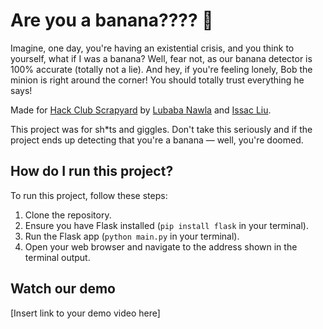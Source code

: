 # Are you a banana???? 🍌

Imagine, one day, you're having an existential crisis, and you think to yourself, what if I was a banana? Well, fear not, as our banana detector is 100% accurate (totally not a lie). And hey, if you're feeling lonely, Bob the minion is right around the corner! You should totally trust everything he says!

Made for [Hack Club Scrapyard](https://scrapyard.hackclub.com/) by [Lubaba Nawla](https://github.com/lubabanawla) and [Issac Liu](https://github.com/Marcus5408).

This project was for sh*ts and giggles. Don't take this seriously and if the project ends up detecting that you're a banana — well, you're doomed.

## How do I run this project?

To run this project, follow these steps:
1. Clone the repository.
2. Ensure you have Flask installed (`pip install flask` in your terminal).
3. Run the Flask app (`python main.py` in your terminal).
4. Open your web browser and navigate to the address shown in the terminal output.

## Watch our demo

[Insert link to your demo video here]
